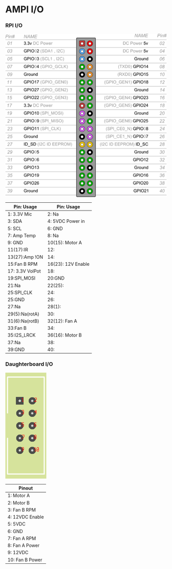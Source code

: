 # AMPI I/O
### RPI I/O

![Daughterboard I/O](https://github.com/Stefanlarsson95/AMPI/blob/master/hardware/RasPiB-GPIO.png)

Pin:  Usage | Pin:  Usage
------------- | ------------- 
1: 3.3V Mic|2: Na|
3: SDA|4: 5VDC Power in|
5: SCL|6: GND|
7: Amp Temp|8: Na|
9: GND|10(15): Motor A |
11(17):IR |12:|
13(27):Amp !ON|14:|
15:Fan B RPM|16(23): 12V Enable|
17: 3.3V VolPot|18:|
19:SPI_MOSI|20:GND|
21:Na|22(25):|
25:SPI_CLK|24:|
25:GND|26:|
27:Na|28(1):|
29(5):Na(rotA)|30:|
31(6):Na(rotB)|32(12): Fan A|
33:Fan B|34:|
35:I2S_LRCK|36(16): Motor B|
37:Na|38:|
39:GND|40:|

### Daughterboard I/O

![Daughterboard I/O](https://github.com/Stefanlarsson95/AMPI/blob/master/hardware/IDC_HEADER_10-1.png)

Pinout  | 
------------- | 
1: Motor A |
2: Motor B | 
3: Fan B RPM |
4: 12VDC Enable |
5: 5VDC |
6: GND | 
7: Fan A RPM  | 
8: Fan A Power |
9: 12VDC |
10: Fan B Power |